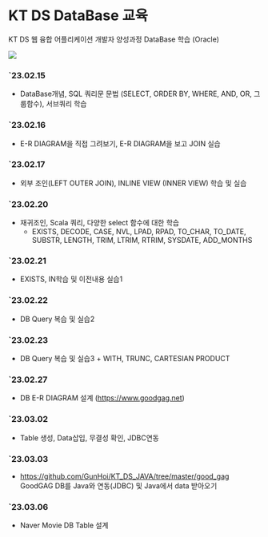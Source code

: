 # KT DS DataBase 교육
KT DS 웹 융합 어플리케이션 개발자 양성과정 DataBase 학습 (Oracle)

<a href="https://www.notion.so/KT-DS-4081d15959b74370a75913fdef079d0a"><img src="https://img.shields.io/badge/Notion-010101?style=flat-square&logo=Notion&logoColor=white"/></a>
### `23.02.15 
 * DataBase개념, SQL 쿼리문 문법 (SELECT, ORDER BY, WHERE, AND, OR, 그룹함수), 서브쿼리 학습
### `23.02.16 
 * E-R DIAGRAM을 직접 그려보기, E-R DIAGRAM을 보고 JOIN 실습
### `23.02.17
 * 외부 조인(LEFT OUTER JOIN), INLINE VIEW (INNER VIEW) 학습 및 실습
### `23.02.20
 * 재귀조인, Scala 쿼리, 다양한 select 함수에 대한 학습
   + EXISTS, DECODE, CASE, NVL, LPAD, RPAD, TO_CHAR, TO_DATE, SUBSTR, LENGTH, TRIM, LTRIM, RTRIM, SYSDATE, ADD_MONTHS
### `23.02.21
 * EXISTS, IN학습 및 이전내용 실습1
### `23.02.22
 * DB Query 복습 및 실습2
### `23.02.23
 * DB Query 복습 및 실습3 + WITH, TRUNC, CARTESIAN PRODUCT 
### `23.02.27
 * DB E-R DIAGRAM 설계 (https://www.goodgag.net)
### `23.03.02
 * Table 생성, Data삽입, 무결성 확인, JDBC연동
### `23.03.03
 * https://github.com/GunHoi/KT_DS_JAVA/tree/master/good_gag GoodGAG DB를 Java와 연동(JDBC) 및 Java에서 data 받아오기
### `23.03.06
 * Naver Movie DB Table 설계 
